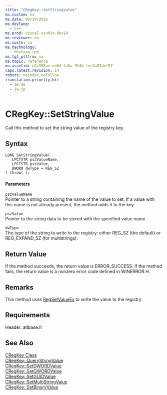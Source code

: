 ```yaml
---
title: "CRegKey::SetStringValue"
ms.custom: na
ms.date: 09/19/2016
ms.devlang: 
  - C++
ms.prod: visual-studio-dev14
ms.reviewer: na
ms.suite: na
ms.technology: 
  - devlang-cpp
ms.tgt_pltfrm: na
ms.topic: reference
ms.assetid: e2c558ae-ee64-4a5a-914b-fec3a92def97
caps.latest.revision: 14
robots: noindex,nofollow
translation.priority.ht: 
  - de-de
  - ja-jp
---
```

# CRegKey::SetStringValue
Call this method to set the string value of the registry key.  
  
## Syntax  
  
```  
LONG SetStringValue(  
   LPCTSTR pszValueName,  
   LPCTSTR pszValue,  
   DWORD dwType = REG_SZ   
) throw( );  
```  
  
#### Parameters  
 `pszValueName`  
 Pointer to a string containing the name of the value to set. If a value with this name is not already present, the method adds it to the key.  
  
 `pszValue`  
 Pointer to the string data to be stored with the specified value name.  
  
 `dwType`  
 The type of the string to write to the registry: either REG_SZ (the default) or REG_EXPAND_SZ (for multistrings).  
  
## Return Value  
 If the method succeeds, the return value is ERROR_SUCCESS. If the method fails, the return value is a nonzero error code defined in WINERROR.H.  
  
## Remarks  
 This method uses [RegSetValueEx](http://msdn.microsoft.com/library/windows/desktop/ms724923\(v=vs.85\).aspx) to write the value to the registry.  
  
## Requirements  
 Header: atlbase.h  
  
## See Also  
 [CRegKey Class](../vs140/CRegKey-Class.md)   
 [CRegKey::QueryStringValue](../vs140/CRegKey--QueryStringValue.md)   
 [CRegKey::SetDWORDValue](../vs140/CRegKey--SetDWORDValue.md)   
 [CRegKey::SetQWORDValue](../vs140/CRegKey--SetQWORDValue.md)   
 [CRegKey::SetGUIDValue](../vs140/CRegKey--SetGUIDValue.md)   
 [CRegKey::SetMultiStringValue](../vs140/CRegKey--SetMultiStringValue.md)   
 [CRegKey::SetBinaryValue](../vs140/CRegKey--SetBinaryValue.md)